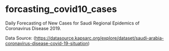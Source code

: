 # forcasting_covid10_cases
Daily Forecasting of New Cases for Saudi Regional Epidemics of Coronavirus Disease 2019.

Data Source:
(https://datasource.kapsarc.org/explore/dataset/saudi-arabia-coronavirus-disease-covid-19-situation)
